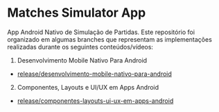 # Matches Simulator App

App Android Nativo de Simulação de Partidas. 
Este repositório foi organizado em algumas branches que representam as implementações realizadas durante os seguintes conteúdos/vídeos:

1. Desenvolvimento Mobile Nativo Para Android
 - [release/desenvolvimento-mobile-nativo-para-android](https://github.com/sasasaulo/dio-android-matches-simulator-app/tree/release/desenvolvimento-mobile-nativo-para-android)

2. Componentes, Layouts e UI/UX em Apps Android
 - [release/componentes-layouts-ui-ux-em-apps-android](https://github.com/sasasaulo/dio-android-matches-simulator-app/tree/release/componentes-layouts-ui-ux-em-apps-android)
